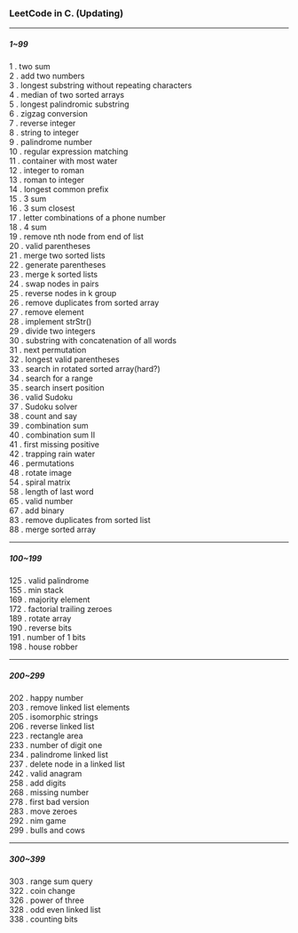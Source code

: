 ### LeetCode in C. (Updating)  

***  

##### 1~99  

1 . two sum  
2 . add two numbers  
3 . longest substring without repeating characters  
4 . median of two sorted arrays  
5 . longest palindromic substring  
6 . zigzag conversion  
7 . reverse integer  
8 . string to integer  
9 . palindrome number  
10 . regular expression matching  
11 . container with most water  
12 . integer to roman  
13 . roman to integer  
14 . longest common prefix  
15 . 3 sum  
16 . 3 sum closest  
17 . letter combinations of a phone number  
18 . 4 sum  
19 . remove nth node from end of list  
20 . valid parentheses  
21 . merge two sorted lists  
22 . generate parentheses  
23 . merge k sorted lists  
24 . swap nodes in pairs  
25 . reverse nodes in k group  
26 . remove duplicates from sorted array  
27 . remove element  
28 . implement strStr()  
29 . divide two integers  
30 . substring with concatenation of all words  
31 . next permutation  
32 . longest valid parentheses  
33 . search in rotated sorted array(hard?)  
34 . search for a range  
35 . search insert position  
36 . valid Sudoku  
37 . Sudoku solver  
38 . count and say  
39 . combination sum  
40 . combination sum II  
41 . first missing positive  
42 . trapping rain water  
46 . permutations  
48 . rotate image  
54 . spiral matrix  
58 . length of last word  
65 . valid number  
67 . add binary  
83 . remove duplicates from sorted list  
88 . merge sorted array  

***  

##### 100~199  

125 . valid palindrome  
155 . min stack  
169 . majority element  
172 . factorial trailing zeroes  
189 . rotate array  
190 . reverse bits  
191 . number of 1 bits  
198 . house robber  

***  

##### 200~299  

202 . happy number  
203 . remove linked list elements  
205 . isomorphic strings  
206 . reverse linked list  
223 . rectangle area  
233 . number of digit one  
234 . palindrome linked list  
237 . delete node in a linked list  
242 . valid anagram  
258 . add digits  
268 . missing number  
278 . first bad version  
283 . move zeroes  
292 . nim game  
299 . bulls and cows  

***  

##### 300~399  

303 . range sum query  
322 . coin change  
326 . power of three  
328 . odd even linked list  
338 . counting bits  
